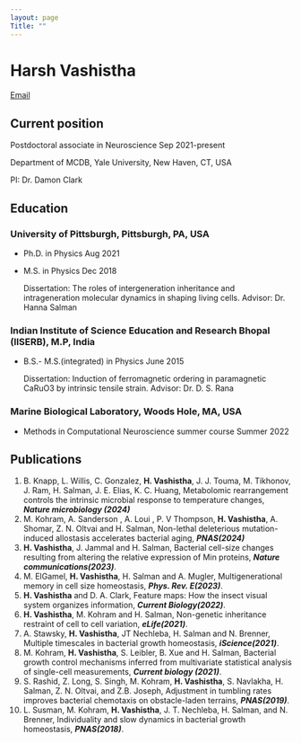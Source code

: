```yaml
---
layout: page
Title: ""
---
```


# Harsh Vashistha

[Email](mailto:harsh.vashistha@yale.edu)

## Current position
Postdoctoral associate in Neuroscience Sep 2021-present

Department of MCDB, Yale University, New Haven, CT, USA

PI: Dr. Damon Clark

## Education

### University of Pittsburgh, Pittsburgh, PA, USA  
- Ph.D. in Physics Aug 2021
- M.S. in Physics Dec 2018
  
  Dissertation: The roles of intergeneration inheritance and intrageneration molecular dynamics in shaping living cells.
  Advisor: Dr. Hanna Salman

### Indian Institute of Science Education and Research Bhopal (IISERB), M.P, India 
- B.S.- M.S.(integrated) in Physics June 2015
  
  Dissertation: Induction of ferromagnetic ordering in paramagnetic CaRuO3 by intrinsic tensile strain.
  Advisor: Dr. D. S. Rana

### Marine Biological Laboratory, Woods Hole, MA, USA 
- Methods in Computational Neuroscience summer course Summer 2022

## Publications
1. B. Knapp, L. Willis, C. Gonzalez, **H. Vashistha**, J. J. Touma, M. Tikhonov, J. Ram, H. Salman, J. E. Elias, K. C. Huang, Metabolomic rearrangement controls the intrinsic microbial response to temperature changes, ***Nature microbiology (2024)***
2. M. Kohram, A. Sanderson , A. Loui , P. V Thompson, **H. Vashistha**, A. Shomar, Z. N. Oltvai and H. Salman, Non-lethal deleterious mutation-induced allostasis accelerates bacterial aging, ***PNAS(2024)***
3. **H. Vashistha**, J. Jammal and H. Salman,  Bacterial cell-size changes resulting from altering the relative expression of Min proteins, ***Nature communications(2023)***.
4. M. ElGamel, **H. Vashistha**, H. Salman and A. Mugler, Multigenerational memory in cell size homeostasis, ***Phys. Rev. E(2023)***.
5. **H. Vashistha** and D. A. Clark, Feature maps: How the insect visual system organizes information, ***Current Biology(2022)***.
6. **H. Vashistha**, M. Kohram and H. Salman, Non-genetic inheritance restraint of cell to cell variation, ***eLife(2021)***.
7. A. Stawsky, **H. Vashistha**, JT Nechleba, H. Salman and N. Brenner, Multiple timescales in bacterial growth homeostasis, ***iScience(2021)***.
8. M. Kohram, **H. Vashistha**, S. Leibler, B. Xue and H. Salman, Bacterial growth control mechanisms inferred from multivariate statistical analysis of single-cell measurements, ***Current biology (2021)***.
9. S. Rashid, Z. Long, S. Singh, M. Kohram, **H. Vashistha**, S. Navlakha, H. Salman, Z. N. Oltvai, and Z.B. Joseph, Adjustment in tumbling rates improves bacterial chemotaxis on obstacle-laden terrains, ***PNAS(2019)***.
10. L. Susman, M. Kohram, **H. Vashistha**, J. T. Nechleba, H. Salman, and N. Brenner, Individuality and slow dynamics in bacterial growth homeostasis, ***PNAS(2018)***.


